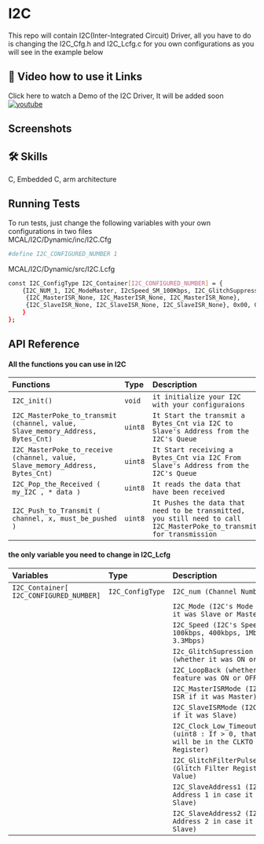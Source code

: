 
# I2C

This repo will contain I2C(Inter-Integrated Circuit) Driver,
all you have to do is changing the I2C_Cfg.h and I2C_Lcfg.c for you own configurations as you will see in the example below

## 🔗 Video how to use it Links
Click here to watch a Demo of the I2C Driver, It will be added soon
[![youtube](https://img.shields.io/youtube/views/T1rNExItZcU?style=social)]()


## Screenshots



## 🛠 Skills
C, Embedded C, arm architecture

## Running Tests

To run tests, just change the following variables with your own configurations in two files <br>
MCAL/I2C/Dynamic/inc/I2C.Cfg


```bash
#define I2C_CONFIGURED_NUMBER 1
```
MCAL/I2C/Dynamic/src/I2C.Lcfg

```bash
const I2C_ConfigType I2C_Container[I2C_CONFIGURED_NUMBER] = {
    {I2C_NUM_1, I2C_ModeMaster, I2cSpeed_SM_100Kbps, I2C_GlitchSuppression_OFF, I2C_LoopBack_OFF,
     {I2C_MasterISR_None, I2C_MasterISR_None, I2C_MasterISR_None},
     {I2C_SlaveISR_None, I2C_SlaveISR_None, I2C_SlaveISR_None}, 0x00, 0x00, 0x7B, 0xF1
    }
};
```


## API Reference

#### All the functions you can use in I2C


| Functions | Type     | Description                |
| :-------- | :------- | :------------------------- |
| `I2C_init()` | `void` | `it initialize your I2C with your configuraions`|
| `I2C_MasterPoke_to_transmit (channel, value, Slave_memory_Address, Bytes_Cnt)` | `uint8` | `It Start the transmit a Bytes_Cnt via I2C to Slave's Address from the I2C's Queue` |
| `I2C_MasterPoke_to_receive (channel, value, Slave_memory_Address, Bytes_Cnt)` | `uint8` | `It Start receiving a Bytes_Cnt via I2C From Slave's Address from the I2C's Queue` |
| `I2C_Pop_the_Received ( my_I2C , * data )` | `uint8` | `It reads the data that have been received`
| `I2C_Push_to_Transmit ( channel, x, must_be_pushed )` | `uint8` | `It Pushes the data that need to be transmitted, you still need to call I2C_MasterPoke_to_transmit for transmission` |

#### the only variable you need to change in I2C_Lcfg
| Variables | Type     | Description                       |
| :-------- | :------- | :-------------------------------- |
| `I2C_Container[ I2C_CONFIGURED_NUMBER] `      | `I2C_ConfigType` | `I2C_num (Channel Number)` |
| | |`I2C_Mode (I2C's Mode wheter it was Slave or Master)` |
| | |`I2C_Speed (I2C's Speed, 100kbps, 400kbps, 1Mbps or 3.3Mbps)` |
| | |`I2c_GlitchSupression (whether it was ON or OFF)` |
| | |`I2C_LoopBack (whether that feature was ON or OFF)` |
| | |`I2C_MasterISRMode (I2C's ISR if it was Master)` |
| | |`I2C_SlaveISRMode (I2C's ISR if it was Slave)` |
| | |`I2C_Clock_Low_Timeout_Count (uint8 : If > 0, that value will be in the CLKTO Register)` |
| | |`I2C_GlitchFilterPulseWidth (Glitch Filter Register Value)` |
| | |`I2C_SlaveAddress1 (I2C's Address 1 in case it was Slave)` |
| | |`I2C_SlaveAddress2 (I2C's Address 2 in case it was Slave)` |

